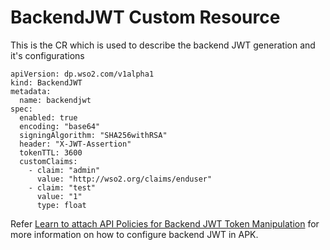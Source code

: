 # BackendJWT Custom Resource

 This is the CR which is used to describe the backend JWT generation and it's configurations

```
apiVersion: dp.wso2.com/v1alpha1
kind: BackendJWT
metadata:
  name: backendjwt
spec:
  enabled: true
  encoding: "base64"
  signingAlgorithm: "SHA256withRSA"
  header: "X-JWT-Assertion"
  tokenTTL: 3600
  customClaims:
    - claim: "admin"
      value: "http://wso2.org/claims/enduser"
    - claim: "test"
      value: "1"
      type: float
```

Refer [Learn to attach API Policies for Backend JWT Token Manipulation](../create-api/create-and-attach-api-policies/backend-jwt-token-manipulation/backend-jwt-token-manipulation-via-crs.md) for more information on how to configure backend JWT in APK.